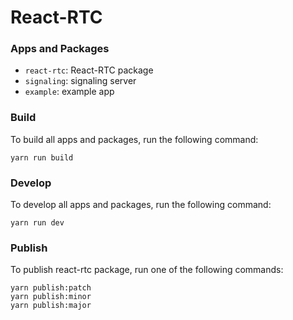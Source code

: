 # React-RTC

### Apps and Packages

-   `react-rtc`: React-RTC package
-   `signaling`: signaling server
-   `example`: example app

### Build

To build all apps and packages, run the following command:

```
yarn run build
```

### Develop

To develop all apps and packages, run the following command:

```
yarn run dev
```

### Publish

To publish react-rtc package, run one of the following commands:

```
yarn publish:patch
yarn publish:minor
yarn publish:major
```
